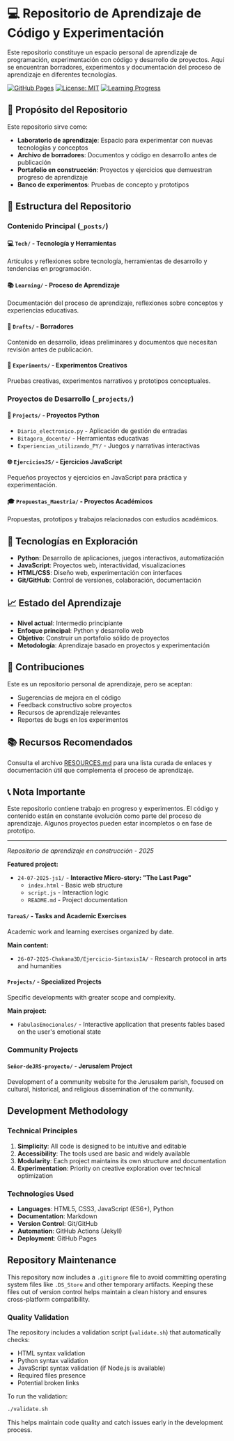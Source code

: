 # 💻 Repositorio de Aprendizaje de Código y Experimentación

Este repositorio constituye un espacio personal de aprendizaje de programación, experimentación con código y desarrollo de proyectos. Aquí se encuentran borradores, experimentos y documentación del proceso de aprendizaje en diferentes tecnologías.

[![GitHub Pages](https://img.shields.io/badge/GitHub%20Pages-active-brightgreen.svg)](https://marcos9309.github.io/Repositorio-de-entradas/)
[![License: MIT](https://img.shields.io/badge/License-MIT-blue.svg)](LICENSE)
[![Learning Progress](https://img.shields.io/badge/Learning-In%20Progress-yellow.svg)]()

## 🎯 Propósito del Repositorio

Este repositorio sirve como:

- **Laboratorio de aprendizaje**: Espacio para experimentar con nuevas tecnologías y conceptos
- **Archivo de borradores**: Documentos y código en desarrollo antes de publicación
- **Portafolio en construcción**: Proyectos y ejercicios que demuestran progreso de aprendizaje
- **Banco de experimentos**: Pruebas de concepto y prototipos

## 📁 Estructura del Repositorio

### Contenido Principal (`_posts/`)

#### 💻 `Tech/` - Tecnología y Herramientas
Artículos y reflexiones sobre tecnología, herramientas de desarrollo y tendencias en programación.

#### 📚 `Learning/` - Proceso de Aprendizaje  
Documentación del proceso de aprendizaje, reflexiones sobre conceptos y experiencias educativas.

#### 📝 `Drafts/` - Borradores
Contenido en desarrollo, ideas preliminares y documentos que necesitan revisión antes de publicación.

#### 🧪 `Experiments/` - Experimentos Creativos
Pruebas creativas, experimentos narrativos y prototipos conceptuales.

### Proyectos de Desarrollo (`_projects/`)

#### 🐍 `Projects/` - Proyectos Python
- `Diario_electronico.py` - Aplicación de gestión de entradas
- `Bitagora_docente/` - Herramientas educativas
- `Experiencias_utilizando_PY/` - Juegos y narrativas interactivas

#### 🌐 `EjerciciosJS/` - Ejercicios JavaScript
Pequeños proyectos y ejercicios en JavaScript para práctica y experimentación.

#### 🎓 `Propuestas_Maestria/` - Proyectos Académicos
Propuestas, prototipos y trabajos relacionados con estudios académicos.

## 🚀 Tecnologías en Exploración

- **Python**: Desarrollo de aplicaciones, juegos interactivos, automatización
- **JavaScript**: Proyectos web, interactividad, visualizaciones
- **HTML/CSS**: Diseño web, experimentación con interfaces
- **Git/GitHub**: Control de versiones, colaboración, documentación

## 📈 Estado del Aprendizaje

- **Nivel actual**: Intermedio principiante
- **Enfoque principal**: Python y desarrollo web
- **Objetivo**: Construir un portafolio sólido de proyectos
- **Metodología**: Aprendizaje basado en proyectos y experimentación

## 🤝 Contribuciones

Este es un repositorio personal de aprendizaje, pero se aceptan:
- Sugerencias de mejora en el código
- Feedback constructivo sobre proyectos
- Recursos de aprendizaje relevantes
- Reportes de bugs en los experimentos

## 📚 Recursos Recomendados

Consulta el archivo [RESOURCES.md](RESOURCES.md) para una lista curada de enlaces y documentación útil que complementa el proceso de aprendizaje.

## 📞 Nota Importante

Este repositorio contiene trabajo en progreso y experimentos. El código y contenido están en constante evolución como parte del proceso de aprendizaje. Algunos proyectos pueden estar incompletos o en fase de prototipo.

---

*Repositorio de aprendizaje en construcción - 2025*

**Featured project:**
- `24-07-2025-js1/` - **Interactive Micro-story: "The Last Page"**
  - `index.html` - Basic web structure
  - `script.js` - Interaction logic
  - `README.md` - Project documentation

#### `TareaS/` - Tasks and Academic Exercises
Academic work and learning exercises organized by date.

**Main content:**
- `26-07-2025-Chakana3D/Ejercicio-SintaxisIA/` - Research protocol in arts and humanities

#### `Projects/` - Specialized Projects
Specific developments with greater scope and complexity.

**Main project:**
- `FabulasEmocionales/` - Interactive application that presents fables based on the user's emotional state

### Community Projects

#### `Señor-deJRS-proyecto/` - Jerusalem Project
Development of a community website for the Jerusalem parish, focused on cultural, historical, and religious dissemination of the community.

## Development Methodology

### Technical Principles

1. **Simplicity**: All code is designed to be intuitive and editable
2. **Accessibility**: The tools used are basic and widely available
3. **Modularity**: Each project maintains its own structure and documentation
4. **Experimentation**: Priority on creative exploration over technical optimization

### Technologies Used

- **Languages**: HTML5, CSS3, JavaScript (ES6+), Python
- **Documentation**: Markdown
- **Version Control**: Git/GitHub
- **Automation**: GitHub Actions (Jekyll)
- **Deployment**: GitHub Pages

## Repository Maintenance

This repository now includes a `.gitignore` file to avoid committing operating system files like `.DS_Store` and other temporary artifacts. Keeping these files out of version control helps maintain a clean history and ensures cross-platform compatibility.

### Quality Validation

The repository includes a validation script (`validate.sh`) that automatically checks:

- HTML syntax validation
- Python syntax validation  
- JavaScript syntax validation (if Node.js is available)
- Required files presence
- Potential broken links

To run the validation:

```bash
./validate.sh
```

This helps maintain code quality and catch issues early in the development process.

